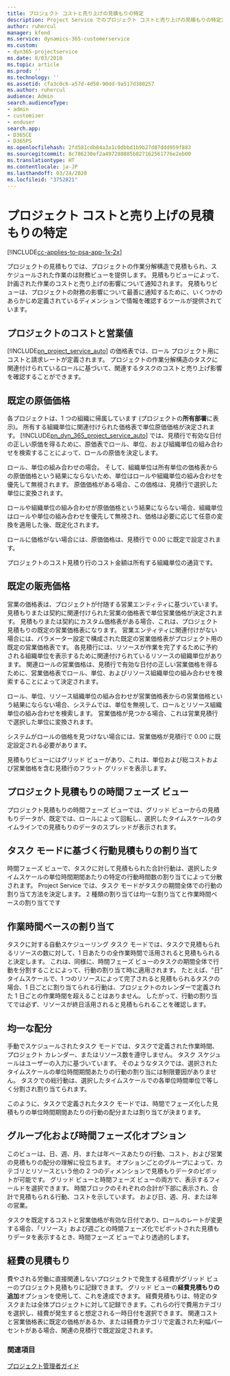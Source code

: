 ```yaml
---
title: プロジェクト コストと売り上げの見積もりの特定
description: Project Service でのプロジェクト コストと売り上げの見積もりの特定方法
author: ruhercul
manager: kfend
ms.service: dynamics-365-customerservice
ms.custom:
- dyn365-projectservice
ms.date: 8/03/2018
ms.topic: article
ms.prod: ''
ms.technology: ''
ms.assetid: cfa3c0c6-a57d-4d50-90dd-9a517d380257
ms.author: ruhercul
audience: Admin
search.audienceType:
- admin
- customizer
- enduser
search.app:
- D365CE
- D365PS
ms.openlocfilehash: 2fd581cdb84a3a1c0dbbd1b9b27d87ddd959f883
ms.sourcegitcommit: 8c786230ef2a497280885b827162561776e2eb00
ms.translationtype: HT
ms.contentlocale: ja-JP
ms.lasthandoff: 03/24/2020
ms.locfileid: "3752821"
---
```

# <a name="determine-project-cost-and-revenue-estimates"></a>プロジェクト コストと売り上げの見積もりの特定 

[!INCLUDE[cc-applies-to-psa-app-1x-2x](../includes/cc-applies-to-psa-app-1x-2x.md)]

プロジェクトの見積もりでは、プロジェクトの作業分解構造で見積もられ、スケジュールされた作業のは財務ビューを提供します。 見積もりビューによって、計画された作業のコストと売り上げの影響について通知されます。 見積もりビューは、プロジェクトの財務の影響について最善に通知するために、いくつかのあらかじめ定義されているディメンションで情報を確認するツールが提供されています。  
  
## <a name="cost-and-sales-value-of-the-project"></a>プロジェクトのコストと営業値  
[!INCLUDE[pn_project_service_auto](../includes/pn-project-service-auto.md)] の価格表では、ロール プロジェクト用にコストと請求レートが定義されます。 プロジェクトの作業分解構造のタスクに関連付けられているロールに基づいて、関連するタスクのコストと売り上げ影響を確認することができます。  
  
## <a name="cost-price-defaulting"></a>既定の原価価格  
各プロジェクトは、1 つの組織に帰属しています (プロジェクトの**所有部署**に表示)。 所有する組織単位に関連付けられた価格表で単位原価価格が決定されます。 [!INCLUDE[pn_dyn_365_project_service_auto](../includes/pn-dyn-365-project-service-auto.md)] では、見積行で有効な日付の正しい原価を得るために、原価表でロール、単位、および組織単位の組み合わせを検索することによって、ロールの原価を決定します。  
  
ロール、単位の組み合わせの場合。 そして、組織単位は所有単位の価格表からの原価価格という結果にならないため、単位はロールや組織単位の組み合わせを優先して無視されます。 原価価格がある場合、この価格は、見積行で選択した単位に変換されます。  
  
ロールや組織単位の組み合わせが原価価格という結果にならない場合、組織単位はロールや単位の組み合わせを優先して無視され、価格は必要に応じて任意の変換を適用した後、既定化されます。  
  
 ロールに価格がない場合には、原価価格は、見積行で 0.00 に既定で設定されます。  
  
 プロジェクトのコスト見積り行のコスト金額は所有する組織単位の通貨です。  
  
## <a name="sales-price-defaulting"></a>既定の販売価格  
営業の価格表は、プロジェクトが付随する営業エンティティに基づいています。 見積もりまたは契約に関連付けられた営業の価格表で単位営業価格が決定されます。 見積もりまたは契約にカスタム価格表がある場合、これは、プロジェクト見積もりの既定の営業価格表になります。 営業エンティティに関連付けがない場合には、パラメーター設定で構成された既定の営業価格表がプロジェクト用の既定の営業価格表です。 各見積行には、リソースが作業を完了するために予約される組織単位を表示するために関連付けられているリソースの組織単位があります。 関連ロールの営業価格は、見積行で有効な日付の正しい営業価格を得るために、営業価格表でロール、単位、およびリソース組織単位の組み合わせを検索することによって決定されます。  
  
ロール、単位、リソース組織単位の組み合わせが営業価格表からの営業価格という結果にならない場合、システムでは、単位を無視して、ロールとリソース組織単位の組み合わせを検索します。 営業価格が見つかる場合、これは営業見積行で選択した単位に変換されます。  
  
システムがロールの価格を見つけない場合には、営業価格が見積行で 0.00 に既定設定される必要があります。  
  
見積もりビューにはグリッド ビューがあり、これは、単位および総コストおよび営業価格を含む見積行のフラット グリッドを表示します。  
  
## <a name="time-phased-view-of-project-estimates"></a>プロジェクト見積もりの時間フェーズ ビュー  
プロジェクト見積もりの時間フェーズ ビューでは、グリッド ビューからの見積もりデータが、既定では、ロールによって回転し、選択したタイムスケールのタイムラインでの見積もりのデータのスプレッドが表示されます。  
  
## <a name="effort-estimate-allocation-based-on-task-mode"></a>タスク モードに基づく行動見積もりの割り当て  
時間フェーズ ビューで、タスクに対して見積もられた合計行動は、選択したタイムスケールの単位時間期間あたりの特定の行動時間数の割り当てによって分散されます。 Project Service では、タスク モードがタスクの期間全体での行動の割り当て方法を決定します。 2 種類の割り当ては均一な割り当てと作業時間ベースの割り当てです  
  
## <a name="work-hours-based-allocation"></a>作業時間ベースの割り当て  
タスクに対する自動スケジューリング タスク モードでは、タスクで見積もられるリソースの数に対して、1 日あたりの全作業時間で活用されると見積もられると決定します。 これは、同様に、時間フェーズ ビューのタスクの期間全体で行動を分割することによって、行動の割り当て時に適用されます。 たとえば、"日" タイムスケールで、1 つのリソースによって完了されると見積もられるタスクの場合、1 日ごとに割り当てられる行動は、プロジェクトのカレンダーで定義された 1 日ごとの作業時間を超えることはありません。 したがって、行動の割り当てでは必ず、リソースが終日活用されると見積もられることを確認します。  
  
## <a name="even-distribution"></a>均一な配分  
手動でスケジュールされたタスク モードでは、タスクで定義された作業時間、プロジェクト カレンダー、またはリソース数を遵守しません。 タスク スケジュールはユーザーの入力に基づいています。 そのようなタスクでは、選択されたタイムスケールの単位時間期間あたりの行動の割り当には制限要因がありません。 タスクでの総行動は、選択したタイムスケールでの各単位時間単位で等しく分割され割り当てられます。  
  
このように、タスクで定義されたタスク モードでは、時間でフェーズ化した見積もりの単位時間期間あたりの行動の配分または割り当てが決まります。  
  
## <a name="grouping-and-time-phasing-options"></a>グループ化および時間フェーズ化オプション  
このビューは、日、週、月、または年ベースあたりの行動、コスト、および営業の見積もりの配分の理解に役立ちます。 オプションごとのグループによって、カテゴリとリソースという他の 2 つのディメンションで見積もりデータのピボットが可能です。 グリッド ビューと時間フェーズ ビューの両方で、表示するフィールドを選択できます。 時間ブロックのそれぞれの合計が下部に表示され、合計で見積もられる行動、コストを示しています。 および日、週、月、または年の営業。  
  
タスクを既定するコストと営業価格が有効な日付であり、ロールのレートが変更する場合、「リソース」および週ごとの時間フェーズ化でピボットされた見積もりデータを表示するとき、時間フェーズ ビューでより透過的します。  
  
## <a name="expense-estimates"></a>経費の見積もり  
費やされる労働に直接関連しないプロジェクトで発生する経費がグリッド ビューのプロジェクト見積もりに記録できます。 グリッド ビューの**経費見積もりの追加**オプションを使用して、これを達成できます。 経費見積もりは、特定のタスクまたは全体プロジェクトに対して記録できます。これらの行で費用カテゴリを選択し、経費が発生すると想定される一時日付を選択できます。 関連コストと営業価格表に既定の価格があるか、または経費カテゴリで定義された利幅パーセントがある場合、関連の見積行で既定設定されます。  
  
### <a name="see-also"></a>関連項目  
 [プロジェクト管理者ガイド](../project-service/project-manager-guide.md)
